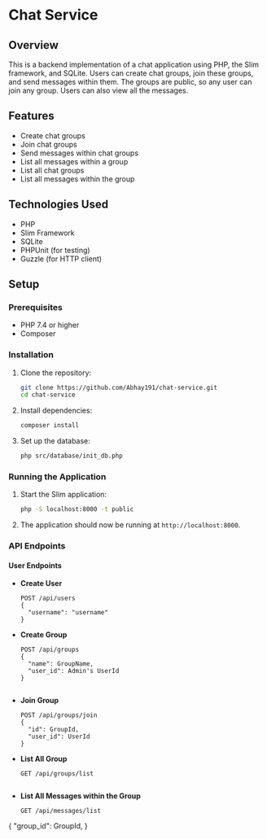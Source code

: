 # Chat Service
## Overview

This is a backend implementation of a chat application using PHP, the Slim framework, and SQLite. Users can create chat groups, join these groups, and send messages within them. The groups are public, so any user can join any group. Users can also view all the messages.

## Features

- Create chat groups
- Join chat groups
- Send messages within chat groups
- List all messages within a group
- List all chat groups
- List all messages within the group

## Technologies Used

- PHP
- Slim Framework
- SQLite
- PHPUnit (for testing)
- Guzzle (for HTTP client)

## Setup

### Prerequisites

- PHP 7.4 or higher
- Composer

### Installation

1. Clone the repository:
    ```bash
    git clone https://github.com/Abhay191/chat-service.git
    cd chat-service
    ```

2. Install dependencies:
    ```bash
    composer install
    ```

3. Set up the database:
    ```bash
    php src/database/init_db.php
    ```

### Running the Application

1. Start the Slim application:
    ```bash
    php -S localhost:8000 -t public
    ```

2. The application should now be running at `http://localhost:8000`.

### API Endpoints

#### User Endpoints

- **Create User**
  ```http
  POST /api/users
  {
    "username": "username"
  }

- **Create Group**
  ```http
  POST /api/groups
  {
    "name": GroupName,
    "user_id": Admin's UserId
  }


- **Join Group**
  ```http
  POST /api/groups/join
  {
    "id": GroupId,
    "user_id": UserId
  }

- **List All Group**
  ```http
  GET /api/groups/list


- **List All Messages within the Group**
  ```http
  GET /api/messages/list
{
    "group_id": GroupId,
}



